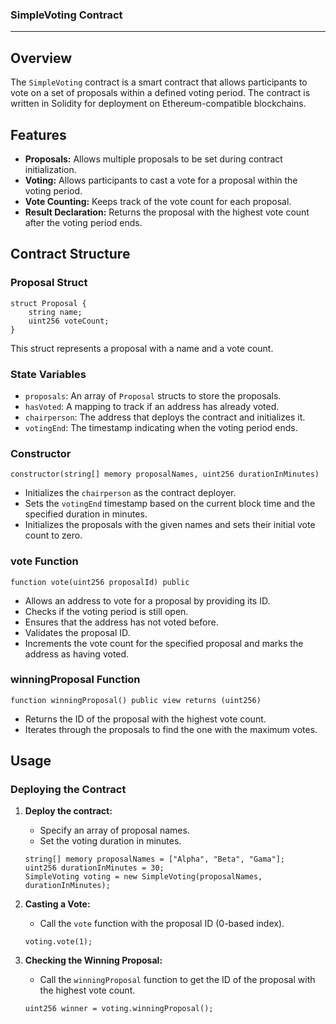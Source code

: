 ### SimpleVoting Contract 
---

## Overview

The `SimpleVoting` contract is a smart contract that allows participants to vote on a set of proposals within a defined voting period. The contract is written in Solidity for deployment on Ethereum-compatible blockchains.

## Features

- **Proposals:** Allows multiple proposals to be set during contract initialization.
- **Voting:** Allows participants to cast a vote for a proposal within the voting period.
- **Vote Counting:** Keeps track of the vote count for each proposal.
- **Result Declaration:** Returns the proposal with the highest vote count after the voting period ends.

## Contract Structure

### Proposal Struct

```solidity
struct Proposal {
    string name;
    uint256 voteCount;
}
```

This struct represents a proposal with a name and a vote count.

### State Variables

- `proposals`: An array of `Proposal` structs to store the proposals.
- `hasVoted`: A mapping to track if an address has already voted.
- `chairperson`: The address that deploys the contract and initializes it.
- `votingEnd`: The timestamp indicating when the voting period ends.

### Constructor

```solidity
constructor(string[] memory proposalNames, uint256 durationInMinutes)
```

- Initializes the `chairperson` as the contract deployer.
- Sets the `votingEnd` timestamp based on the current block time and the specified duration in minutes.
- Initializes the proposals with the given names and sets their initial vote count to zero.

### vote Function

```solidity
function vote(uint256 proposalId) public
```

- Allows an address to vote for a proposal by providing its ID.
- Checks if the voting period is still open.
- Ensures that the address has not voted before.
- Validates the proposal ID.
- Increments the vote count for the specified proposal and marks the address as having voted.

### winningProposal Function

```solidity
function winningProposal() public view returns (uint256)
```

- Returns the ID of the proposal with the highest vote count.
- Iterates through the proposals to find the one with the maximum votes.

## Usage

### Deploying the Contract

1. **Deploy the contract:**
   - Specify an array of proposal names.
   - Set the voting duration in minutes.
   ```solidity
   string[] memory proposalNames = ["Alpha", "Beta", "Gama"];
   uint256 durationInMinutes = 30;
   SimpleVoting voting = new SimpleVoting(proposalNames, durationInMinutes);
   ```

2. **Casting a Vote:**
   - Call the `vote` function with the proposal ID (0-based index).
   ```solidity
   voting.vote(1);
   ```

3. **Checking the Winning Proposal:**
   - Call the `winningProposal` function to get the ID of the proposal with the highest vote count.
   ```solidity
   uint256 winner = voting.winningProposal();
   ```

